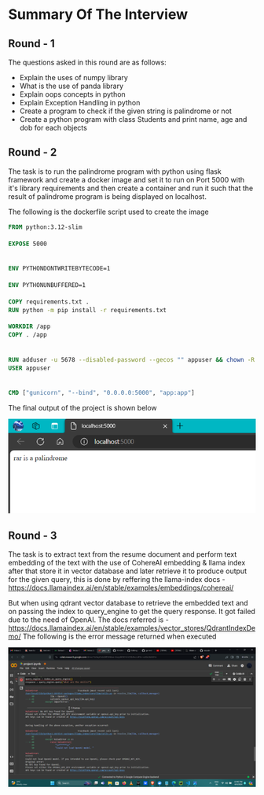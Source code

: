 # Summary Of The Interview 

## Round - 1

The questions asked in this round are as follows:

- Explain the uses of numpy library
- What is the use of panda library
- Explain oops concepts in python
- Explain Exception Handling in python
- Create a program to check if the given string is palindrome or not
- Create a python program with class Students and print name, age and dob for each objects

## Round - 2

The task is to run the palindrome program with python using flask framework and create a docker image and set it to run on Port 5000 with it's library requirements and then create a container and run it such that the result of palindrome program is being displayed on localhost.

The following is the dockerfile script used to create the image 
``` Dockerfile
FROM python:3.12-slim

EXPOSE 5000


ENV PYTHONDONTWRITEBYTECODE=1

ENV PYTHONUNBUFFERED=1

COPY requirements.txt .
RUN python -m pip install -r requirements.txt

WORKDIR /app
COPY . /app


RUN adduser -u 5678 --disabled-password --gecos "" appuser && chown -R appuser /app
USER appuser


CMD ["gunicorn", "--bind", "0.0.0.0:5000", "app:app"]
```
The final output of the project is shown below 

<img src="project-2-output.png"/>

## Round - 3

The task is to extract text from the resume document and perform text embedding of the text with the use of CohereAI embedding & llama index after that store it in vector database and later retrieve it to produce output for the given query, this is done by reffering the llama-index docs - https://docs.llamaindex.ai/en/stable/examples/embeddings/cohereai/

But when using qdrant vector database to retrieve the embedded text and on passing the index to query_engine to get the query response. It got failed due to the need
of OpenAI. The docs referred is - https://docs.llamaindex.ai/en/stable/examples/vector_stores/QdrantIndexDemo/
The following is the error message returned when executed

<img src="project-3-output.png"/>






 





